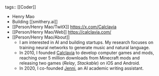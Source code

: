 tags:: [[Coder]]

- Henry Mao
- Building [[smithery.ai]]
- [[Person/Henry Mao/TwitX]] https://x.com/Calclavia
- [[Person/Henry Mao/Web]] https://calclavia.com/
- [[Person/Henry Mao/About]]
	- I am interested in AI and building startups. My research focuses on training neural networks to generate music and natural language.
	- In 2010, I founded [Calclavia](https://calclavia.com/) to develop computer games and mods, reaching over 5 million downloads from Minecraft mods and releasing two games (*Relay*, *Stackable*) on iOS and Android.
	- In 2020, I co-founded [Jenni](https://jenni.ai/), an AI academic writing assistant.